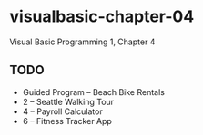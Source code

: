 # visualbasic-chapter-04
Visual Basic Programming 1, Chapter 4

## TODO
* Guided Program – Beach Bike Rentals
* 2 – Seattle Walking Tour
* 4 – Payroll Calculator
* 6 – Fitness Tracker App
